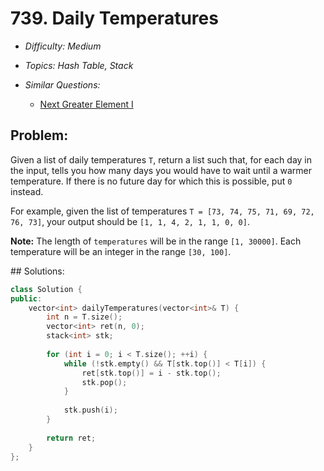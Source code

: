 # 739. Daily Temperatures

* *Difficulty: Medium*

* *Topics: Hash Table, Stack*

* *Similar Questions:*

  * [Next Greater Element I](next-greater-element-i.md)

## Problem:

<p>
Given a list of daily temperatures <code>T</code>, return a list such that, for each day in the input, tells you how many days you would have to wait until a warmer temperature.  If there is no future day for which this is possible, put <code>0</code> instead.
</p><p>
For example, given the list of temperatures <code>T = [73, 74, 75, 71, 69, 72, 76, 73]</code>, your output should be <code>[1, 1, 4, 2, 1, 1, 0, 0]</code>.
</p>

<p><b>Note:</b>
The length of <code>temperatures</code> will be in the range <code>[1, 30000]</code>.
Each temperature will be an integer in the range <code>[30, 100]</code>.
</p>
## Solutions:

```c++
class Solution {
public:
    vector<int> dailyTemperatures(vector<int>& T) {
        int n = T.size();
        vector<int> ret(n, 0);
        stack<int> stk;
        
        for (int i = 0; i < T.size(); ++i) {
            while (!stk.empty() && T[stk.top()] < T[i]) {
                ret[stk.top()] = i - stk.top();
                stk.pop();
            }
            
            stk.push(i);
        }
        
        return ret;
    }
};
```

